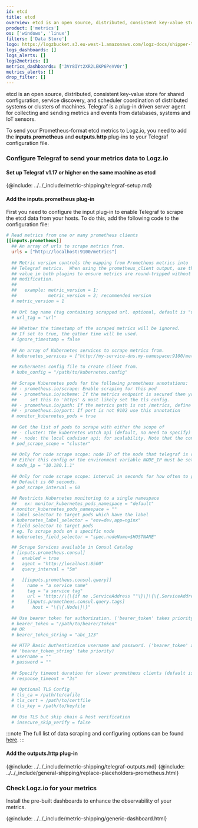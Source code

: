```yaml
---
id: etcd
title: etcd
overview: etcd is an open source, distributed, consistent key-value store for shared configuration, service discovery, and scheduler coordination of distributed systems or clusters of machines. Telegraf is a plug-in driven server agent for collecting and sending metrics and events from databases, systems and IoT sensors.
product: ['metrics']
os: ['windows', 'linux']
filters: ['Data Store']
logo: https://logzbucket.s3.eu-west-1.amazonaws.com/logz-docs/shipper-logos/etcd-logo.png
logs_dashboards: []
logs_alerts: []
logs2metrics: []
metrics_dashboards: ['3Vr8IYt2XR2LEKP6PeVV0r']
metrics_alerts: []
drop_filter: []
---
```



etcd is an open source, distributed, consistent key-value store for shared configuration, service discovery, and scheduler coordination of distributed systems or clusters of machines. Telegraf is a plug-in driven server agent for collecting and sending metrics and events from databases, systems and IoT sensors.

To send your Prometheus-format etcd metrics to Logz.io, you need to add the **inputs.prometheus** and **outputs.http** plug-ins to your Telegraf configuration file.

<!-- logzio-inject:install:grafana:dashboards ids=["3Vr8IYt2XR2LEKP6PeVV0r"] -->

### Configure Telegraf to send your metrics data to Logz.io

 

#### Set up Telegraf v1.17 or higher on the same machine as etcd

{@include: ../../_include/metric-shipping/telegraf-setup.md}
 
#### Add the inputs.prometheus plug-in

First you need to configure the input plug-in to enable Telegraf to scrape the etcd data from your hosts. To do this, add the following code to the configuration file:


``` ini
# Read metrics from one or many prometheus clients
[[inputs.prometheus]]
  ## An array of urls to scrape metrics from.
  urls = ["http://localhost:9100/metrics"]
  
  ## Metric version controls the mapping from Prometheus metrics into
  ## Telegraf metrics.  When using the prometheus_client output, use the same
  ## value in both plugins to ensure metrics are round-tripped without
  ## modification.
  ##
  ##   example: metric_version = 1; 
  ##            metric_version = 2; recommended version
  # metric_version = 1
  
  ## Url tag name (tag containing scrapped url. optional, default is "url")
  # url_tag = "url"
  
  ## Whether the timestamp of the scraped metrics will be ignored.
  ## If set to true, the gather time will be used.
  # ignore_timestamp = false
  
  ## An array of Kubernetes services to scrape metrics from.
  # kubernetes_services = ["http://my-service-dns.my-namespace:9100/metrics"]
  
  ## Kubernetes config file to create client from.
  # kube_config = "/path/to/kubernetes.config"
  
  ## Scrape Kubernetes pods for the following prometheus annotations:
  ## - prometheus.io/scrape: Enable scraping for this pod
  ## - prometheus.io/scheme: If the metrics endpoint is secured then you will need to
  ##     set this to 'https' & most likely set the tls config.
  ## - prometheus.io/path: If the metrics path is not /metrics, define it with this annotation.
  ## - prometheus.io/port: If port is not 9102 use this annotation
  # monitor_kubernetes_pods = true
  
  ## Get the list of pods to scrape with either the scope of
  ## - cluster: the kubernetes watch api (default, no need to specify)
  ## - node: the local cadvisor api; for scalability. Note that the config node_ip or the environment variable NODE_IP must be set to the host IP.
  # pod_scrape_scope = "cluster"
  
  ## Only for node scrape scope: node IP of the node that telegraf is running on.
  ## Either this config or the environment variable NODE_IP must be set.
  # node_ip = "10.180.1.1"
	
  ## Only for node scrape scope: interval in seconds for how often to get updated pod list for scraping.
  ## Default is 60 seconds.
  # pod_scrape_interval = 60
  
  ## Restricts Kubernetes monitoring to a single namespace
  ##   ex: monitor_kubernetes_pods_namespace = "default"
  # monitor_kubernetes_pods_namespace = ""
  # label selector to target pods which have the label
  # kubernetes_label_selector = "env=dev,app=nginx"
  # field selector to target pods
  # eg. To scrape pods on a specific node
  # kubernetes_field_selector = "spec.nodeName=$HOSTNAME"

  ## Scrape Services available in Consul Catalog
  # [inputs.prometheus.consul]
  #   enabled = true
  #   agent = "http://localhost:8500"
  #   query_interval = "5m"

  #   [[inputs.prometheus.consul.query]]
  #     name = "a service name"
  #     tag = "a service tag"
  #     url = 'http://\{\{if ne .ServiceAddress ""\}\}\{\{.ServiceAddress\}\}{{else}}\{\{.Address\}\}{{end}}:\{\{.ServicePort\}\}/{{with .ServiceMeta.metrics_path}}\{\{.\}\}{{else}}metrics{{end}}'
  #     [inputs.prometheus.consul.query.tags]
  #       host = "\{\{.Node\}\}"
  
  ## Use bearer token for authorization. ('bearer_token' takes priority)
  # bearer_token = "/path/to/bearer/token"
  ## OR
  # bearer_token_string = "abc_123"
  
  ## HTTP Basic Authentication username and password. ('bearer_token' and
  ## 'bearer_token_string' take priority)
  # username = ""
  # password = ""
  
  ## Specify timeout duration for slower prometheus clients (default is 3s)
  # response_timeout = "3s"
  
  ## Optional TLS Config
  # tls_ca = /path/to/cafile
  # tls_cert = /path/to/certfile
  # tls_key = /path/to/keyfile
  
  ## Use TLS but skip chain & host verification
  # insecure_skip_verify = false 

```

:::note
The full list of data scraping and configuring options can be found [here](https://github.com/influxdata/telegraf/tree/master/plugins/inputs/prometheus).
:::
 

#### Add the outputs.http plug-in

{@include: ../../_include/metric-shipping/telegraf-outputs.md}
{@include: ../../_include/general-shipping/replace-placeholders-prometheus.html}

### Check Logz.io for your metrics

Install the pre-built dashboards to enhance the observability of your metrics.

<!-- logzio-inject:install:grafana:dashboards ids=["3Vr8IYt2XR2LEKP6PeVV0r"] -->

{@include: ../../_include/metric-shipping/generic-dashboard.html} 


 
